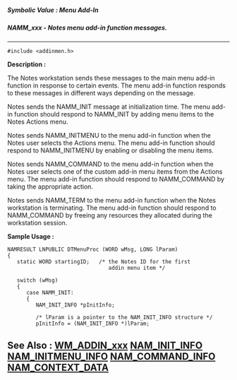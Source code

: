 ##### Symbolic Value : Menu Add-In
##### NAMM_xxx - Notes menu add-in function messages.
---
```
#include <addinmen.h>
```
**Description :**

The Notes workstation sends these messages to the main menu add-in function in 
response to certain events.  The menu add-in function responds to these 
messages in different ways depending on the message. 

Notes sends the NAMM_INIT message at initialization time. The menu add-in 
function should respond to NAMM_INIT by adding menu items to the Notes Actions 
menu. 

Notes sends NAMM_INITMENU to the menu add-in function when the Notes user 
selects the Actions menu. The menu add-in function should respond to 
NAMM_INITMENU by enabling or disabling the menu items.

Notes sends NAMM_COMMAND to the menu add-in function when the Notes user 
selects one of the custom add-in menu items from the Actions menu.  The menu 
add-in function should respond to NAMM_COMMAND by taking the appropriate action.

Notes sends NAMM_TERM to the menu add-in function when the Notes workstation is 
terminating. The menu add-in function should respond to NAMM_COMMAND by freeing 
any resources they allocated during the workstation session.

**Sample Usage :**
```
NAMRESULT LNPUBLIC DTMenuProc (WORD wMsg, LONG lParam)
{
   static WORD startingID;   /* the Notes ID for the first 
                                addin menu item */

   switch (wMsg)
   {
      case NAMM_INIT:
      {
         NAM_INIT_INFO *pInitInfo;

         /* lParam is a pointer to the NAM_INIT_INFO structure */
         pInitInfo = (NAM_INIT_INFO *)lParam;
```
**See Also :**
[WM_ADDIN_xxx](/domino-c-api-docs/reference/Symb/WM_ADDIN_xxx)
[NAM_INIT_INFO](/domino-c-api-docs/reference/Data/NAM_INIT_INFO)
[NAM_INITMENU_INFO](/domino-c-api-docs/reference/Data/NAM_INITMENU_INFO)
[NAM_COMMAND_INFO](/domino-c-api-docs/reference/Data/NAM_COMMAND_INFO)
[NAM_CONTEXT_DATA](/domino-c-api-docs/reference/Data/NAM_CONTEXT_DATA)
---
